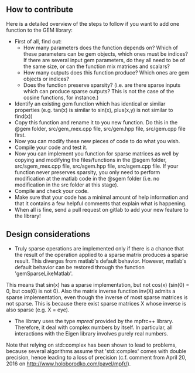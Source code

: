 How to contribute
-----------------

Here is a detailed overview of the steps to follow if you want to add one function to the GEM library:

 - First of all, find out:
    - How many parameters does the function depends on? Which of these parameters can be gem objects, which ones must be indices? If there are several input gem parameters, do they all need to be of the same size, or can the function mix matrices and scalars?
    - How many outputs does this function produce? Which ones are gem objects or indices?
    - Does the function preserve sparsity? (i.e. are there sparse inputs which can produce sparse outputs? This is not the case of the cosine functions, for instance.)
 - Identify an existing gem function which has identical or similar properties (e.g. tan(x) is similar to sin(x), plus(x,y) is not similar to find(x))
 - Copy this function and rename it to you new function. Do this in the @gem folder, src/gem_mex.cpp file, src/gem.hpp file, src/gem.cpp file first.
 - Now you can modify these new pieces of code to do what you wish.
 - Compile your code and test it.
 - Now you can implement you function for sparse matrices as well by copying and modifying the files/functions in the @sgem folder, src/sgem_mex.cpp file, src/sgem.hpp file, src/sgem.cpp file. If your function never preserves sparsity, you only need to perform modification at the matlab code in the @sgem folder (i.e. no modification in the src folder at this stage).
 - Compile and check your code.
 - Make sure that your code has a minimal amount of help information and that it contains a few helpful comments that explain what is happening.
 - When all is fine, send a pull request on gitlab to add your new feature to the library!


Design considerations
---------------------

- Truly sparse operations are implemented only if there is a chance that the result of the operation applied to a sparse matrix produces a sparse result. This diverges from matlab's default behavior. However, matlab's default behavior can be restored through the function 'gemSparseLikeMatlab'.

This means that sin(x) has a sparse implementation, but not cos(x) (sin(0) = 0, but cos(0) is not 0). Also the matrix inverse function inv(X) admits a sparse implementation, even though the inverse of most sparse matrices is not sparse. This is because there exist sparse matrices X whose inverse is also sparse (e.g. X = eye).

- The library uses the type *mpreal* provided by the mpfrc++ library. Therefore, it deal with complex numbers by itself. In particular, all interactions with the Eigen library involves purely real numbers.

Note that relying on std::complex has been shown to lead to problems, because several algorithms assume that 'std::complex' comes with double precision, hence leading to a loss of precision (c.f. comment from April 20, 2016 on http://www.holoborodko.com/pavel/mpfr/).

